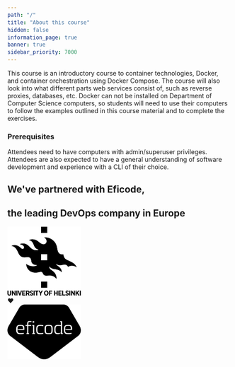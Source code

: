 ```yaml
---
path: "/"
title: "About this course"
hidden: false
information_page: true
banner: true
sidebar_priority: 7000
---
```


This course is an introductory course to container technologies, Docker, and container orchestration using Docker Compose. The course will also look into what different parts web services consist of, such as reverse proxies, databases, etc. Docker can not be installed on Department of Computer Science computers, so students will need to use their computers to follow the examples outlined in this course material and to complete the exercises.

### Prerequisites

Attendees need to have computers with admin/superuser privileges. Attendees are also expected to have a general understanding of software development and experience with a CLI of their choice.

## We've partnered with Eficode,
## the leading DevOps company in Europe

<img style="width: 33%;" src="./img/hy_logo.svg" alt="University of Helsinki">
<div class="heart-container"> <span class="heart-pulse"> &#10084 </span> </div>
<img style="width: 33%;" src="./img/eficode_logo_black.svg" alt="Eficode">
